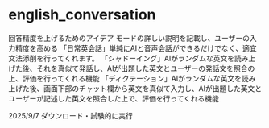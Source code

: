 # english_conversation

回答精度を上げるためのアイデア
    モードの詳しい説明を記載し、ユーザーの入力精度を高める
        「日常英会話」単純にAIと音声会話ができるだけでなく、適宜文法添削を行ってくれます。
        「シャドーイング」AIがランダムな英文を読み上げた後、それを真似て発話し、AIが出題した英文とユーザーの発話文を照合の上、評価を行ってくれる機能
        「ディクテーション」AIがランダムな英文を読み上げた後、画面下部のチャット欄から英文を真似て入力し、AIが出題した英文とユーザーが記述した英文を照合した上で、評価を行ってくれる機能

2025/9/7
    ダウンロード・試験的に実行